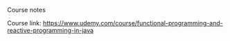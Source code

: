 Course notes

Course link: https://www.udemy.com/course/functional-programming-and-reactive-programming-in-java
